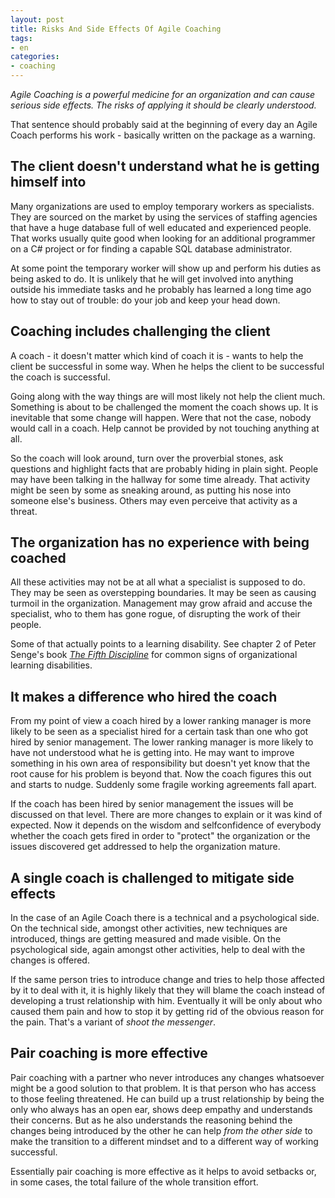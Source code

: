 ```yaml
---
layout: post
title: Risks And Side Effects Of Agile Coaching
tags:
- en
categories:
- coaching
---
```

_Agile Coaching is a powerful medicine for an organization and can cause serious side effects. The risks of applying it should be clearly understood._

That sentence should probably said at the beginning of every day an Agile Coach performs his work - basically written on the package as a warning.

## The client doesn't understand what he is getting himself into
Many organizations are used to employ temporary workers as specialists. They are sourced on the market by using the services of staffing agencies that have a huge database full of well educated and experienced people. That works usually quite good when looking for an additional programmer on a C# project or for finding a capable SQL database administrator.

At some point the temporary worker will show up and perform his duties as being asked to do. It is unlikely that he will get involved into anything outside his immediate tasks and he probably has learned a long time ago how to stay out of trouble: do your job and keep your head down.

## Coaching includes challenging the client
A coach - it doesn't matter which kind of coach it is - wants to help the client be successful in some way. When he helps the client to be successful the coach is successful.

Going along with the way things are will most likely not help the client much. Something is about to be challenged the moment the coach shows up. It is inevitable that some change will happen. Were that not the case, nobody would call in a coach. Help cannot be provided by not touching anything at all.

So the coach will look around, turn over the proverbial stones, ask questions and highlight facts that are probably hiding in plain sight. People may have been talking in the hallway for some time already. That activity might be seen by some as sneaking around, as putting his nose into someone else's business. Others may even perceive that activity as a threat.

## The organization has no experience with being coached
All these activities may not be at all what a specialist is supposed to do. They may be seen as overstepping boundaries. It may be seen as causing turmoil in the organization. Management may grow afraid and accuse the specialist, who to them has gone rogue, of disrupting the work of their people.

Some of that actually points to a learning disability. See chapter 2 of Peter Senge's book [_The Fifth Discipline_](http://www.amazon.com/Fifth-Discipline-Practice-Learning-Organization/dp/0385517254) for common signs of organizational learning disabilities.

## It makes a difference who hired the coach
From my point of view a coach hired by a lower ranking manager is more likely to be seen as a specialist hired for a certain task than one who got hired by senior management. The lower ranking manager is more likely to have not understood what he is getting into. He may want to improve something in his own area of responsibility but doesn't yet know that the root cause for his problem is beyond that. Now the coach figures this out and starts to nudge. Suddenly some fragile working agreements fall apart.

If the coach has been hired by senior management the issues will be discussed on that level. There are more changes to explain or it was kind of expected. Now it depends on the wisdom and selfconfidence of everybody whether the coach gets fired in order to "protect" the organization or the issues discovered get addressed to help the organization mature.

## A single coach is challenged to mitigate side effects
In the case of an Agile Coach there is a technical and a psychological side. On the technical side, amongst other activities, new techniques are introduced, things are getting measured and made visible. On the psychological side, again amongst other activities, help to deal with the changes is offered.

If the same person tries to introduce change and tries to help those affected by it to deal with it, it is highly likely that they will blame the coach instead of developing a trust relationship with him. Eventually it will be only about who caused them pain and how to stop it by getting rid of the obvious reason for the pain. That's a variant of _shoot the messenger_.

## Pair coaching is more effective
Pair coaching with a partner who never introduces any changes whatsoever might be a good solution to that problem. It is that person who has access to those feeling threatened. He can build up a trust relationship by being the only who always has an open ear, shows deep empathy and understands their concerns. But as he also understands the reasoning behind the changes being introduced by the other he can help _from the other side_ to make the transition to a different mindset and to a different way of working successful.

Essentially pair coaching is more effective as it helps to avoid setbacks or, in some cases, the total failure of the whole transition effort.
